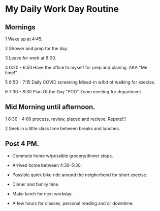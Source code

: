 # My Daily Work Day Routine

## Mornings

1 Wake up at 4:45.

2 Shower and prep for the day.

3 Leave for work at 6:00.

4 6:20 - 6:50 Have the office to myself for prep and planing. AKA "Me time!"

5 6:50 - 7:15 Daily COVID screening Mixed-in w/bit of walking for execise.

6 7:30 - 8:30 Plan Of the Day "POD" Zoom meeting for department.

## Mid Morning until afternoon.

1 8:30 - 4:00 process, review, placed and recieve. Repete!!!

2 Seek in a little class time between breaks and lunches.

## Post 4 PM.

- Commute home w/possible grocery/dinner stops.

- Arrived home between 4:30-5:30.

- Possible quick bike ride around the neigherhood for short execise.

- Dinner and family time.

- Make lunch for next workday.

- A few hours for classes, personal reading and or downtime. 
